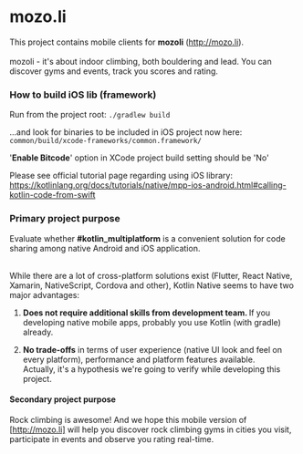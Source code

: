 # mozo.li

This project contains mobile clients for <b>mozoli</b> (http://mozo.li).<br><br>
mozoli - it's about indoor climbing, both bouldering and lead. You can discover gyms and events, track you scores and rating.

### How to build iOS lib (framework)

Run from the project root:
```./gradlew build```

...and look for binaries to be included in iOS project now here:
 ```common/build/xcode-frameworks/common.framework/```

 '<b>Enable Bitcode</b>' option in XCode project build setting should be 'No'

 Please see official tutorial page regarding using iOS library:
 https://kotlinlang.org/docs/tutorials/native/mpp-ios-android.html#calling-kotlin-code-from-swift


### Primary project purpose

Evaluate whether <b>#kotlin_multiplatform</b> is a convenient solution for code sharing among native Android and iOS application. <br><br>

While there are a lot of cross-platform solutions exist (Flutter, React Native, Xamarin, NativeScript, Cordova and other), Kotlin Native seems to have two major advantages:
1. <b>Does not require additional skills from development team. </b> If you developing native mobile apps, probably you use Kotlin (with gradle) already.

2. <b>No trade-offs</b> in terms of user experience (native UI look and feel on every platform), performance and platform features available.<br> Actually, it's a hypothesis we're going to verify while developing this project.

#### Secondary project purpose

Rock climbing is awesome! And we hope this mobile version of [http://mozo.li] will help you discover rock climbing gyms in cities you visit, participate in events and observe you rating real-time.